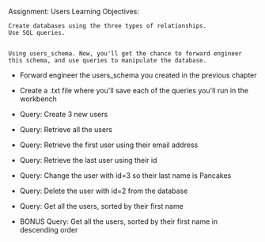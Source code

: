 Assignment: Users
	Learning Objectives:

	Create databases using the three types of relationships.
	Use SQL queries.


	Using users_schema. Now, you'll get the chance to forward engineer this schema, and use queries to manipulate the database.



- Forward engineer the users_schema you created in the previous chapter

- Create a .txt file where you'll save each of the queries you'll run in the workbench

- Query: Create 3 new users

- Query: Retrieve all the users

- Query: Retrieve the first user using their email address

- Query: Retrieve the last user using their id

- Query: Change the user with id=3 so their last name is Pancakes

- Query: Delete the user with id=2 from the database

- Query: Get all the users, sorted by their first name

- BONUS Query: Get all the users, sorted by their first name in descending order

